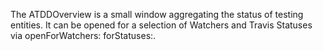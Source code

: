 The ATDDOverview is a small window aggregating the status of testing entities.
It can be opened for a selection of Watchers and Travis Statuses via openForWatchers: forStatuses:.